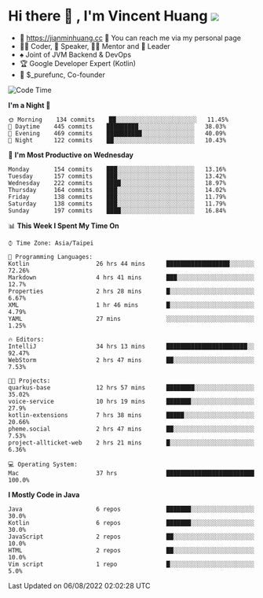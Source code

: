 # Hi there 👋 , I'm Vincent Huang ![](https://komarev.com/ghpvc/?username=Jian-Min-Huang)
- 💎 https://jianminhuang.cc 🙋 You can reach me via my personal page
- 👨‍💻 Coder, 🎤 Speaker, 👨‍🏫 Mentor and 🚀 Leader
- ♠️ Joint of JVM Backend & DevOps
- 🏆 Google Developer Expert (Kotlin)
- 💼 $_purefunc, Co-founder

<!--START_SECTION:waka-->
![Code Time](http://img.shields.io/badge/Code%20Time-0%20secs-blue)

**I'm a Night 🦉** 

```text
🌞 Morning    134 commits    ██░░░░░░░░░░░░░░░░░░░░░░░   11.45% 
🌆 Daytime    445 commits    █████████░░░░░░░░░░░░░░░░   38.03% 
🌃 Evening    469 commits    ██████████░░░░░░░░░░░░░░░   40.09% 
🌙 Night      122 commits    ██░░░░░░░░░░░░░░░░░░░░░░░   10.43%

```
📅 **I'm Most Productive on Wednesday** 

```text
Monday       154 commits    ███░░░░░░░░░░░░░░░░░░░░░░   13.16% 
Tuesday      157 commits    ███░░░░░░░░░░░░░░░░░░░░░░   13.42% 
Wednesday    222 commits    ████░░░░░░░░░░░░░░░░░░░░░   18.97% 
Thursday     164 commits    ███░░░░░░░░░░░░░░░░░░░░░░   14.02% 
Friday       138 commits    ███░░░░░░░░░░░░░░░░░░░░░░   11.79% 
Saturday     138 commits    ███░░░░░░░░░░░░░░░░░░░░░░   11.79% 
Sunday       197 commits    ████░░░░░░░░░░░░░░░░░░░░░   16.84%

```


📊 **This Week I Spent My Time On** 

```text
⌚︎ Time Zone: Asia/Taipei

💬 Programming Languages: 
Kotlin                   26 hrs 44 mins      ██████████████████░░░░░░░   72.26% 
Markdown                 4 hrs 41 mins       ███░░░░░░░░░░░░░░░░░░░░░░   12.7% 
Properties               2 hrs 28 mins       █░░░░░░░░░░░░░░░░░░░░░░░░   6.67% 
XML                      1 hr 46 mins        █░░░░░░░░░░░░░░░░░░░░░░░░   4.79% 
YAML                     27 mins             ░░░░░░░░░░░░░░░░░░░░░░░░░   1.25%

🔥 Editors: 
IntelliJ                 34 hrs 13 mins      ███████████████████████░░   92.47% 
WebStorm                 2 hrs 47 mins       ██░░░░░░░░░░░░░░░░░░░░░░░   7.53%

🐱‍💻 Projects: 
quarkus-base             12 hrs 57 mins      ████████░░░░░░░░░░░░░░░░░   35.02% 
voice-service            10 hrs 19 mins      ███████░░░░░░░░░░░░░░░░░░   27.9% 
kotlin-extensions        7 hrs 38 mins       █████░░░░░░░░░░░░░░░░░░░░   20.66% 
pheme.social             2 hrs 47 mins       ██░░░░░░░░░░░░░░░░░░░░░░░   7.53% 
project-allticket-web    2 hrs 21 mins       █░░░░░░░░░░░░░░░░░░░░░░░░   6.36%

💻 Operating System: 
Mac                      37 hrs              █████████████████████████   100.0%

```

**I Mostly Code in Java** 

```text
Java                     6 repos             ███████░░░░░░░░░░░░░░░░░░   30.0% 
Kotlin                   6 repos             ███████░░░░░░░░░░░░░░░░░░   30.0% 
JavaScript               2 repos             ██░░░░░░░░░░░░░░░░░░░░░░░   10.0% 
HTML                     2 repos             ██░░░░░░░░░░░░░░░░░░░░░░░   10.0% 
Vim script               1 repo              █░░░░░░░░░░░░░░░░░░░░░░░░   5.0%

```



 Last Updated on 06/08/2022 02:02:28 UTC
<!--END_SECTION:waka-->
